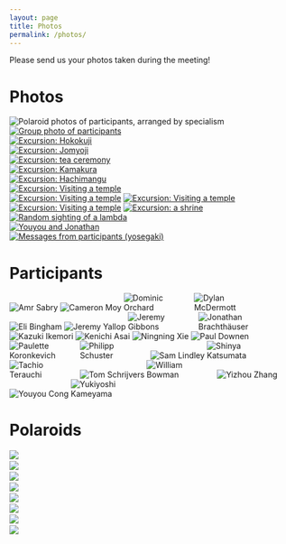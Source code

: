 ```yaml
---
layout: page
title: Photos
permalink: /photos/
---
```


Please send us your photos taken during the meeting!

<style>
ul.mugshots, ul.polaroids, ul.photos {
  list-style: none;
  margin-left: 0;
  padding-left: 0;
}
ul.mugshots li, ul.polaroids li, ul.photos li {
  margin-left: 0;
  padding-left: 0;
}
li.vertical {
  display: inline-block;
  max-width: 49%;
}
ul.mugshots li {
  display: inline-block;
  max-width: 24%;
}
</style>

# Photos
<ul class="photos">
<li><img src="/shonan-203-website/photos/mugshots.jpg" alt="Polaroid photos of participants, arranged by specialism"/></li>
<li><a href="/shonan-203-website/photos/group.jpg"><img src="/shonan-203-website/photos/thumbs/group.jpg" alt="Group photo of participants"/></a></li>
<li><a href="/shonan-203-website/photos/conv0002.jpg"><img src="/shonan-203-website/photos/thumbs/conv0002.jpg" alt="Excursion: Hokokuji"/></a></li>
<li><a href="/shonan-203-website/photos/conv0003.jpg"><img src="/shonan-203-website/photos/thumbs/conv0003.jpg" alt="Excursion: Jomyoji"/></a></li>
<li><a href="/shonan-203-website/photos/conv0004.jpg"><img src="/shonan-203-website/photos/thumbs/conv0004.jpg" alt="Excursion: tea ceremony"/></a></li>
<li><a href="/shonan-203-website/photos/conv0005.jpg"><img src="/shonan-203-website/photos/thumbs/conv0005.jpg" alt="Excursion: Kamakura"/></a></li>
<li><a href="/shonan-203-website/photos/conv0007.jpg"><img src="/shonan-203-website/photos/thumbs/conv0007.jpg" alt="Excursion: Hachimangu"/></a></li>
<li><a href="/shonan-203-website/photos/conv0008.jpg"><img src="/shonan-203-website/photos/thumbs/conv0008.jpg" alt="Excursion: Visiting a temple"/></a></li>
<li class="vertical"><a href="/shonan-203-website/photos/conv0009.jpg"><img src="/shonan-203-website/photos/thumbs/conv0009.jpg" alt="Excursion: Visiting a temple"/></a></li>
<li class="vertical"><a href="/shonan-203-website/photos/conv0010.jpg"><img src="/shonan-203-website/photos/thumbs/conv0010.jpg" alt="Excursion: Visiting a temple"/></a></li>
<li class="vertical"><a href="/shonan-203-website/photos/conv0011.jpg"><img src="/shonan-203-website/photos/thumbs/conv0011.jpg" alt="Excursion: Visiting a temple"/></a></li>
<li class="vertical"><a href="/shonan-203-website/photos/conv0012.jpg"><img src="/shonan-203-website/photos/thumbs/conv0012.jpg" alt="Excursion: a shrine"/></a></li>
<li class="vertical"><a href="/shonan-203-website/photos/conv0013.jpg"><img src="/shonan-203-website/photos/thumbs/conv0013.jpg" alt="Random sighting of a lambda"/></a></li>
<li><a href="/shonan-203-website/photos/conv0014.jpg"><img src="/shonan-203-website/photos/thumbs/conv0014.jpg" alt="Youyou and Jonathan"/></a></li>

<li><a href="/shonan-203-website/photos/yosegaki.jpg"><img src="/shonan-203-website/photos/thumbs/yosegaki.jpg" alt="Messages from participants (yosegaki)"/></a></li>
</ul>

# Participants

<ul class="mugshots">
<li><img src="/shonan-203-website/photos/thumbs/mug_amr.jpg" title="Amr Sabry"/></li>
<li><img src="/shonan-203-website/photos/thumbs/mug_cameron.jpg" title="Cameron Moy"/></li>
<li><img src="/shonan-203-website/photos/thumbs/mug_dominic.jpg" title="Dominic Orchard"/></li>
<li><img src="/shonan-203-website/photos/thumbs/mug_dylan.jpg" title="Dylan McDermott"/></li>
<li><img src="/shonan-203-website/photos/thumbs/mug_eli.jpg" title="Eli Bingham"/></li>
<li><img src="/shonan-203-website/photos/thumbs/mug_jeremy_y.jpg" title="Jeremy Yallop"/></li>
<li><img src="/shonan-203-website/photos/thumbs/mug_jeremy.jpg" title="Jeremy Gibbons"/></li>
<li><img src="/shonan-203-website/photos/thumbs/mug_jonathan.jpg" title="Jonathan Brachthäuser"/></li>
<li><img src="/shonan-203-website/photos/thumbs/mug_kazuki.jpg" title="Kazuki Ikemori"/></li>
<li><img src="/shonan-203-website/photos/thumbs/mug_kenichi.jpg" title="Kenichi Asai"/></li>
<li><img src="/shonan-203-website/photos/thumbs/mug_ningning.jpg" title="Ningning Xie"/></li>
<li><img src="/shonan-203-website/photos/thumbs/mug_paul.jpg" title="Paul Downen"/></li>
<li><img src="/shonan-203-website/photos/thumbs/mug_paulette.jpg" title="Paulette Koronkevich"/></li>
<li><img src="/shonan-203-website/photos/thumbs/mug_philipp.jpg" title="Philipp Schuster"/></li>
<li><img src="/shonan-203-website/photos/thumbs/mug_sam.jpg" title="Sam Lindley"/></li>
<li><img src="/shonan-203-website/photos/thumbs/mug_shinya.jpg" title="Shinya Katsumata"/></li>
<li><img src="/shonan-203-website/photos/thumbs/mug_tachio.jpg" title="Tachio Terauchi"/></li>
<li><img src="/shonan-203-website/photos/thumbs/mug_tom.jpg" title="Tom Schrijvers"/></li>
<li><img src="/shonan-203-website/photos/thumbs/mug_will.jpg" title="William Bowman"/></li>
<li><img src="/shonan-203-website/photos/thumbs/mug_yizhou.jpg" title="Yizhou Zhang"/></li>
<li><img src="/shonan-203-website/photos/thumbs/mug_youyou.jpg" title="Youyou Cong"/></li>
<li><img src="/shonan-203-website/photos/thumbs/mug_yukiyoshi.jpg" title="Yukiyoshi Kameyama"/></li>
</ul>

# Polaroids

<ul class="polaroids">
<li><a href="/shonan-203-website/photos/polaroid01.jpg"><img src="/shonan-203-website/photos/thumbs/polaroid01.jpg"/></a></li>
<li><a href="/shonan-203-website/photos/polaroid02.jpg"><img src="/shonan-203-website/photos/thumbs/polaroid02.jpg"/></a></li>
<li><a href="/shonan-203-website/photos/polaroid03.jpg"><img src="/shonan-203-website/photos/thumbs/polaroid03.jpg"/></a></li>
<li><a href="/shonan-203-website/photos/polaroid04.jpg"><img src="/shonan-203-website/photos/thumbs/polaroid04.jpg"/></a></li>
<li><a href="/shonan-203-website/photos/polaroid05.jpg"><img src="/shonan-203-website/photos/thumbs/polaroid05.jpg"/></a></li>
<li><a href="/shonan-203-website/photos/polaroid06.jpg"><img src="/shonan-203-website/photos/thumbs/polaroid06.jpg"/></a></li>
<li><a href="/shonan-203-website/photos/polaroid07.jpg"><img src="/shonan-203-website/photos/thumbs/polaroid07.jpg"/></a></li>
<li><a href="/shonan-203-website/photos/polaroid08.jpg"><img src="/shonan-203-website/photos/thumbs/polaroid08.jpg"/></a></li>
</ul>
